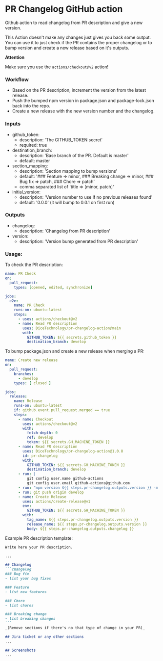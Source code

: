 # PR Changelog GitHub action

Github action to read changelog from PR description and give a new version.

This Action doesn't make any changes just gives you back some output.
You can use it to just check if the PR contains the proper changelog or to bump version and create a new release based on it's outputs.

**Attention**

Make sure you use the `actions/checkout@v2` action!

### Workflow

* Based on the PR description, increment the version from the latest release.
* Push the bumped npm version in package.json and package-lock.json back into the repo.
* Create a new release with the new version number and the changelog.

### Inputs
- github_token:
  - description: 'The GITHUB_TOKEN secret'
  - required: true  
- destination_branch:
  - description: 'Base branch of the PR. Default is master'
  - default: master
- section_mapping:
  - description: 'Section mapping to bump versions'
  - default: '### Feature => minor, ### Breaking change => minor, ### Bug fix => patch, ### Chore => patch'
  - comma separated list of 'title => [minor, patch]'
- initial_version:
  - description: 'Version number to use if no previous releases found'
  - default: '0.0.0' (it will bump to 0.0.1 on first run)

### Outputs
- changelog:
  - description: 'Changelog from PR description'
- version:
  - description: 'Version bump generated from PR description'

### Usage:
To check the PR description:
```yaml
name: PR Check
on:
  pull_request:
    types: [opened, edited, synchronize]

jobs:
  e2e:
    name: PR Check
    runs-on: ubuntu-latest
    steps:
      - uses: actions/checkout@v2
      - name: Read PR description
        uses: DiceTechnology/pr-changelog-action@main
        with:
          GITHUB_TOKEN: ${{ secrets.github_token }}
          destination_branch: develop
```

To bump package.json and create a new release when merging a PR:
```yaml
name: Create new release
on:
  pull_request:
    branches:
      - develop
    types: [ closed ]

jobs:
  release:
    name: Release
    runs-on: ubuntu-latest
    if: github.event.pull_request.merged == true
    steps:
      - name: Checkout
        uses: actions/checkout@v2
        with:
          fetch-depth: 0
          ref: develop
          token: ${{ secrets.GH_MACHINE_TOKEN }}
      - name: Read PR description
        uses: DiceTechnology/pr-changelog-action@1.0.8
        id: pr-changelog
        with:
          GITHUB_TOKEN: ${{ secrets.GH_MACHINE_TOKEN }}
          destination_branch: develop
      - run: |
          git config user.name github-actions
          git config user.email github-actions@github.com
      - run: "npm version ${{ steps.pr-changelog.outputs.version }} -m 'Chore: bump version to ${{ steps.pr-changelog.outputs.version }}'"
      - run: git push origin develop
      - name: Create Release
        uses: actions/create-release@v1
        env:
          GITHUB_TOKEN: ${{ secrets.GH_MACHINE_TOKEN }}
        with:
          tag_name: ${{ steps.pr-changelog.outputs.version }}
          release_name: ${{ steps.pr-changelog.outputs.version }}
          body: ${{ steps.pr-changelog.outputs.changelog }}
```

Example PR description template:
~~~markdown
Write here your PR description.

...

## Changelog
```changelog
### Bug fix
- list your bug fixes

### Feature
- list new features

### Chore
- list chores

### Breaking change
- list breaking changes
```
_(Remove sections if there's no that type of change in your PR)_

## Jira ticket or any other sections
...

## Screenshots
...
~~~